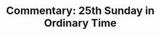---
title: "Commentary: 25th Sunday in Ordinary Time"
layout: reader
description: "Theme: God’s generosity"
feature_image: posts/commentary-ordinary-time.jpg
category: commentary
published: true
---